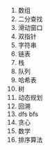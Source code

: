 1. 数组
2. 二分查找
3. 滑动窗口
4. 双指针
5. 字符串
6. 链表
7. 栈
8. 队列
9. 哈希表   
10. 树
11. 动态规划
12. 回溯
13. dfs bfs
14. 贪心
15. 数学
16. 排序算法
